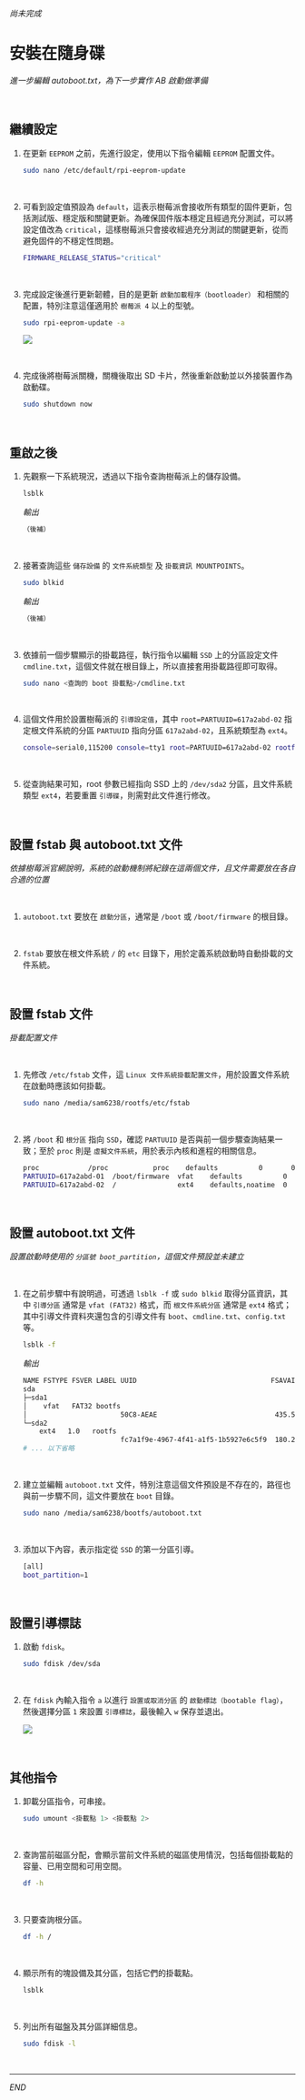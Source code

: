 _尚未完成_

# 安裝在隨身碟

_進一步編輯 autoboot.txt，為下一步實作 AB 啟動做準備_

<br>

## 繼續設定

1. 在更新 `EEPROM` 之前，先進行設定，使用以下指令編輯 `EEPROM` 配置文件。

    ```bash
    sudo nano /etc/default/rpi-eeprom-update
    ```

<br>

2. 可看到設定值預設為 `default`，這表示樹莓派會接收所有類型的固件更新，包括測試版、穩定版和關鍵更新。為確保固件版本穩定且經過充分測試，可以將設定值改為 `critical`，這樣樹莓派只會接收經過充分測試的關鍵更新，從而避免固件的不穩定性問題。

    ```bash
    FIRMWARE_RELEASE_STATUS="critical"
    ```

<br>

3. 完成設定後進行更新韌體，目的是更新 `啟動加載程序（bootloader）` 和相關的配置，特別注意這僅適用於 `樹莓派 4` 以上的型號。

    ```bash
    sudo rpi-eeprom-update -a
    ```

    ![](images/img_56.png)

<br>

4. 完成後將樹莓派關機，關機後取出 SD 卡片，然後重新啟動並以外接裝置作為啟動碟。

    ```bash
    sudo shutdown now
    ``` 

<br>

## 重啟之後

1. 先觀察一下系統現況，透過以下指令查詢樹莓派上的儲存設備。

    ```bash
    lsblk
    ```

    _輸出_

    ```bash
    （後補）
    ```

<br>

2. 接著查詢這些 `儲存設備` 的 `文件系統類型` 及 `掛載資訊 MOUNTPOINTS`。

    ```bash
    sudo blkid
    ```

    _輸出_

    ```bash
    （後補）
    ```

<br>

3. 依據前一個步驟顯示的掛載路徑，執行指令以編輯 `SSD` 上的分區設定文件 `cmdline.txt`，這個文件就在根目錄上，所以直接套用掛載路徑即可取得。

    ```bash
    sudo nano <查詢的 boot 掛載點>/cmdline.txt
    ```

<br>

4. 這個文件用於設置樹莓派的 `引導設定值`，其中 `root=PARTUUID=617a2abd-02` 指定根文件系統的分區 `PARTUUID` 指向分區 `617a2abd-02`，且系統類型為 `ext4`。

    ```bash
    console=serial0,115200 console=tty1 root=PARTUUID=617a2abd-02 rootfstype=ext4 fsck.repair=yes rootwait quiet init=/usr/lib/raspberrypi-sys-mods/firstboot splash plymouth.ignore-serial-consoles cfg80211.ieee80211_regdom=TW systemd.run=/boot/firstrun.sh systemd.run_success_action=reboot systemd.unit=kernel-command-line.target
    ```

<br>

5. 從查詢結果可知，root 參數已經指向 SSD 上的 `/dev/sda2` 分區，且文件系統類型 `ext4`，若要重置 `引導碟`，則需對此文件進行修改。

<br>

## 設置 fstab 與 autoboot.txt 文件

_依據樹莓派官網說明，系統的啟動機制將紀錄在這兩個文件，且文件需要放在各自合適的位置_

<br>

1. `autoboot.txt` 要放在 `啟動分區`，通常是 `/boot` 或 `/boot/firmware` 的根目錄。

<br>

2. `fstab` 要放在根文件系統 `/` 的 `etc` 目錄下，用於定義系統啟動時自動掛載的文件系統。

<br>

## 設置 fstab 文件

_掛載配置文件_

<br>

1. 先修改 `/etc/fstab` 文件，這 `Linux 文件系統掛載配置文件`，用於設置文件系統在啟動時應該如何掛載。

    ```bash
    sudo nano /media/sam6238/rootfs/etc/fstab
    ```

<br>

2. 將 `/boot` 和 `根分區` 指向 `SSD`，確認 `PARTUUID` 是否與前一個步驟查詢結果一致；至於 `proc` 則是 `虛擬文件系統`，用於表示內核和進程的相關信息。

    ```bash
    proc            /proc           proc    defaults          0       0
    PARTUUID=617a2abd-01  /boot/firmware  vfat    defaults          0       2
    PARTUUID=617a2abd-02  /               ext4    defaults,noatime  0       1
    ```

<br>

## 設置 autoboot.txt 文件

_設置啟動時使用的 `分區號 boot_partition`，這個文件預設並未建立_

<br>

1. 在之前步驟中有說明過，可透過 `lsblk -f` 或 `sudo blkid` 取得分區資訊，其中 `引導分區` 通常是 `vfat (FAT32)` 格式，而 `根文件系統分區` 通常是 `ext4` 格式；其中引導文件資料夾還包含的引導文件有 `boot`、`cmdline.txt`、`config.txt` 等。

    ```bash
    lsblk -f
    ```

    _輸出_

    ```bash
    NAME FSTYPE FSVER LABEL UUID                                 FSAVAIL FSUSE% MOUNTPOINTS
    sda                                                                         
    ├─sda1
    │    vfat   FAT32 bootfs
    │                       50C8-AEAE                             435.5M    15% /media/sam6238/bootfs
    └─sda2
        ext4   1.0   rootfs
                            fc7a1f9e-4967-4f41-a1f5-1b5927e6c5f9  180.2G     2% /media/sam6238/rootfs
    # ... 以下省略
    ```

<br>

2. 建立並編輯 `autoboot.txt` 文件，特別注意這個文件預設是不存在的，路徑也與前一步驟不同，這文件要放在 `boot` 目錄。

    ```bash
    sudo nano /media/sam6238/bootfs/autoboot.txt
    ```

<br>

3. 添加以下內容，表示指定從 `SSD` 的第一分區引導。

    ```bash
    [all]
    boot_partition=1
    ```

<br>

## 設置引導標誌

1. 啟動 `fdisk`。

    ```bash
    sudo fdisk /dev/sda
    ```

<br>

2. 在 `fdisk` 內輸入指令 `a` 以進行 `設置或取消分區` 的 `啟動標誌（bootable flag）`，然後選擇分區 `1` 來設置 `引導標誌`，最後輸入 `w` 保存並退出。

    ![](images/img_57.png)

<br>

## 其他指令

1. 卸載分區指令，可串接。

    ```bash
    sudo umount <掛載點 1> <掛載點 2>
    ```

<br>

2. 查詢當前磁區分配，會顯示當前文件系統的磁區使用情況，包括每個掛載點的容量、已用空間和可用空間。

    ```bash
    df -h
    ```

<br>

3. 只要查詢根分區。

    ```bash
    df -h /
    ```
<br>

4. 顯示所有的塊設備及其分區，包括它們的掛載點。

    ```bash
    lsblk
    ```

<br>

5. 列出所有磁盤及其分區詳細信息。

    ```bash
    sudo fdisk -l
    ```

<br>

___

_END_